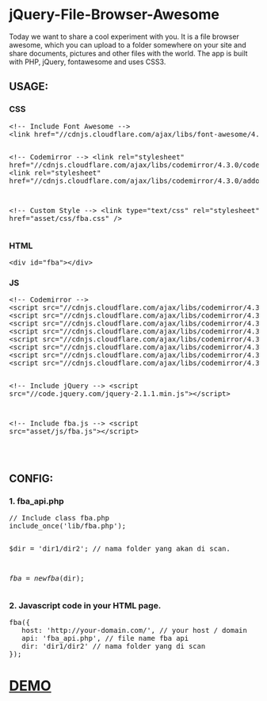 jQuery-File-Browser-Awesome
===========================
<p>Today we want to share a cool experiment with you. It is a file browser awesome, which you can upload to a folder somewhere on your site and share documents, pictures and other files with the world. The app is built with PHP, jQuery, fontawesome and uses CSS3.</p>

<h2>USAGE:</h2>
<h3>CSS</h3>
<pre>
&lt;!-- Include Font Awesome --&gt;
&lt;link href="//cdnjs.cloudflare.com/ajax/libs/font-awesome/4.1.0/css/font-awesome.min.css" rel="stylesheet"&gt;
        
&lt;!-- Codemirror --&gt;
&lt;link rel="stylesheet" href="//cdnjs.cloudflare.com/ajax/libs/codemirror/4.3.0/codemirror.min.css"&gt;
&lt;link rel="stylesheet" href="//cdnjs.cloudflare.com/ajax/libs/codemirror/4.3.0/addon/dialog/dialog.min.css"&gt;
        
&lt;!-- Custom Style --&gt;
&lt;link type="text/css" rel="stylesheet" href="asset/css/fba.css" /&gt;
</pre>
<h3>HTML</h3>
<pre>
&lt;div id="fba"&gt;&lt;/div&gt;
</pre>
<h3>JS</h3>
<pre>
&lt;!-- Codemirror --&gt;
&lt;script src="//cdnjs.cloudflare.com/ajax/libs/codemirror/4.3.0/codemirror.min.js"&gt;&lt;/script&gt;
&lt;script src="//cdnjs.cloudflare.com/ajax/libs/codemirror/4.3.0/mode/xml/xml.min.js"&gt;&lt;/script&gt;
&lt;script src="//cdnjs.cloudflare.com/ajax/libs/codemirror/4.3.0/mode/javascript/javascript.min.js"&gt;&lt;/script&gt;
&lt;script src="//cdnjs.cloudflare.com/ajax/libs/codemirror/4.3.0/mode/css/css.min.js"&gt;&lt;/script&gt;
&lt;script src="//cdnjs.cloudflare.com/ajax/libs/codemirror/4.3.0/mode/htmlmixed/htmlmixed.min.js"&gt;&lt;/script&gt;
&lt;script src="//cdnjs.cloudflare.com/ajax/libs/codemirror/4.3.0/addon/dialog/dialog.min.js"&gt;&lt;/script&gt;
&lt;script src="//cdnjs.cloudflare.com/ajax/libs/codemirror/4.3.0/addon/search/searchcursor.min.js"&gt;&lt;/script&gt;
&lt;script src="//cdnjs.cloudflare.com/ajax/libs/codemirror/4.3.0/addon/search/search.min.js"&gt;&lt;/script&gt;
        
&lt;!-- Include jQuery --&gt;
&lt;script src="//code.jquery.com/jquery-2.1.1.min.js"&gt;&lt;/script&gt;
        
&lt;!-- Include fba.js --&gt;
&lt;script src="asset/js/fba.js"&gt;&lt;/script&gt;
</pre>
<br>
<h2>CONFIG:</h2>
<h3>1. fba_api.php</h3>
<pre>
// Include class fba.php
include_once('lib/fba.php');

$dir = 'dir1/dir2'; // nama folder yang akan di scan.

$fba =  new fba($dir);
</pre>

<h3>2. Javascript code in your HTML page.</h3>
<pre>
fba({
   host: 'http://your-domain.com/', // your host / domain
   api: 'fba_api.php', // file name fba api
   dir: 'dir1/dir2' // nama folder yang di scan
});
</pre>

<h1><a href="http://ibacor.com/file" target="_blank">DEMO</a></h1>
